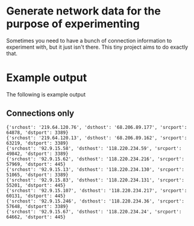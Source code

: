# Generate network data for the purpose of experimenting
Sometimes you need to have a bunch of connection information to experiment with, but it just isn't there.
This tiny project aims to do exactly that.

# Example output
The following is example output

## Connections only
```
{'srchost': '219.64.120.76', 'dsthost': '68.206.89.177', 'srcport': 64878, 'dstport': 3389}
{'srchost': '219.64.120.13', 'dsthost': '68.206.89.162', 'srcport': 63219, 'dstport': 3389}
{'srchost': '92.9.15.58', 'dsthost': '118.220.234.59', 'srcport': 49842, 'dstport': 3389}
{'srchost': '92.9.15.62', 'dsthost': '118.220.234.216', 'srcport': 57969, 'dstport': 445}
{'srchost': '92.9.15.13', 'dsthost': '118.220.234.130', 'srcport': 51065, 'dstport': 3389}
{'srchost': '92.9.15.83', 'dsthost': '118.220.234.131', 'srcport': 55201, 'dstport': 445}
{'srchost': '92.9.15.107', 'dsthost': '118.220.234.217', 'srcport': 60131, 'dstport': 445}
{'srchost': '92.9.15.246', 'dsthost': '118.220.234.36', 'srcport': 57648, 'dstport': 3389}
{'srchost': '92.9.15.67', 'dsthost': '118.220.234.24', 'srcport': 64662, 'dstport': 445}
```
